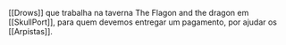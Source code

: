[[Drows]] que trabalha na taverna The Flagon and the dragon em [[SkullPort]], para quem devemos entregar um pagamento, por ajudar os [[Arpistas]].